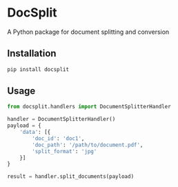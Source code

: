 # DocSplit

A Python package for document splitting and conversion

## Installation

```bash
pip install docsplit
```

## Usage

```python
from docsplit.handlers import DocumentSplitterHandler

handler = DocumentSplitterHandler()
payload = {
    'data': [{
        'doc_id': 'doc1',
        'doc_path': '/path/to/document.pdf',
        'split_format': 'jpg'
    }]
}

result = handler.split_documents(payload)
```
